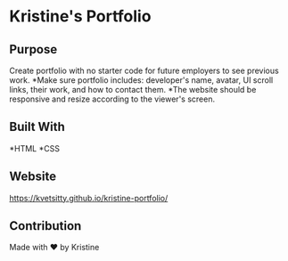 # Kristine's Portfolio

## Purpose
Create portfolio with no starter code for future employers to see previous work. 
*Make sure portfolio includes: developer's name, avatar, UI scroll links, their work, and how to contact them.
*The website should be responsive and resize according to the viewer's screen.

## Built With
*HTML
*CSS

## Website 
https://kvetsitty.github.io/kristine-portfolio/

## Contribution
Made with ❤️ by Kristine